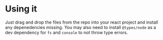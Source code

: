 # Using it
Just drag and drop the files from the repo into your react project and install any depenedencies missing. You may also need to install `@types/node` as a dev dependency for `fs` and `console` to not throw type errors.